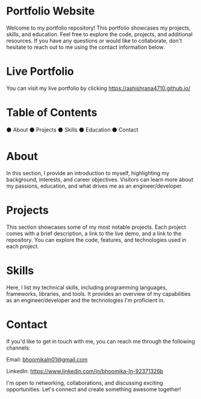 # Portfolio Website
Welcome to my portfolio repository! This portfolio showcases my projects, skills, and education. Feel free to explore the code, projects, and additional resources. If you have any questions or would like to collaborate, don't hesitate to reach out to me using the contact information below.

# Live Portfolio
You can visit my live portfolio by clicking https://ashishrana4710.github.io/

# Table of Contents
⚫ About
⚫ Projects
⚫ Skills
⚫ Education
⚫ Contact

# About
In this section, I provide an introduction to myself, highlighting my background, interests, and career objectives. Visitors can learn more about my passions, education, and what drives me as an engineer/developer.

# Projects
This section showcases some of my most notable projects. Each project comes with a brief description, a link to the live demo, and a link to the repository. You can explore the code, features, and technologies used in each project.

# Skills
Here, I list my technical skills, including programming languages, frameworks, libraries, and tools. It provides an overview of my capabilities as an engineer/developer and the technologies I'm proficient in.

# Contact
If you'd like to get in touch with me, you can reach me through the following channels:

Email: bhoomikaln01@gmail.com

LinkedIn: https://www.linkedin.com/in/bhoomika-ln-92371326b

I'm open to networking, collaborations, and discussing exciting opportunities. Let's connect and create something awesome together!
